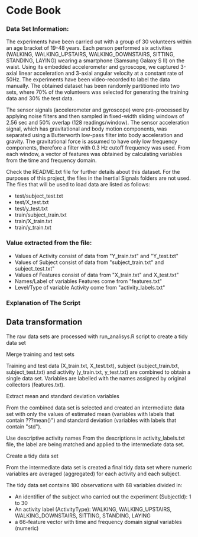 Code Book
========

### Data Set Information:
The experiments have been carried out with a group of 30 volunteers within an age bracket of 19-48 years. Each person performed six activities (WALKING, WALKING_UPSTAIRS, WALKING_DOWNSTAIRS, SITTING, STANDING, LAYING) wearing a smartphone (Samsung Galaxy S II) on the waist. Using its embedded accelerometer and gyroscope, we captured 3-axial linear acceleration and 3-axial angular velocity at a constant rate of 50Hz. The experiments have been video-recorded to label the data manually. The obtained dataset has been randomly partitioned into two sets, where 70% of the volunteers was selected for generating the training data and 30% the test data.

The sensor signals (accelerometer and gyroscope) were pre-processed by applying noise filters and then sampled in fixed-width sliding windows of 2.56 sec and 50% overlap (128 readings/window). The sensor acceleration signal, which has gravitational and body motion components, was separated using a Butterworth low-pass filter into body acceleration and gravity. The gravitational force is assumed to have only low frequency components, therefore a filter with 0.3 Hz cutoff frequency was used. From each window, a vector of features was obtained by calculating variables from the time and frequency domain.

Check the README.txt file for further details about this dataset. For the purposes of this project, the files in the Inertial Signals folders are not used. The files that will be used to load data are listed as follows:

- test/subject_test.txt
- test/X_test.txt
- test/y_test.txt
- train/subject_train.txt
- train/X_train.txt
- train/y_train.txt

### Value extracted from the file:

- Values of Activity consist of data from "Y_train.txt" and "Y_test.txt"
- Values of Subject consist of data from "subject_train.txt" and subject_test.txt"
- Values of Features consist of data from "X_train.txt" and X_test.txt"
- Names/Label of variables Features come from "features.txt"
- Level/Type of variable Activity come from "activity_labels.txt"

### Explanation of The Script
Data transformation
-------------------
The raw data sets are processed with run_analisys.R script to create a tidy data set

Merge training and test sets

Training and test data (X_train.txt, X_test.txt), subject  (subject_train.txt, subject_test.txt) and activity (y_train.txt, y_test.txt) are combined to obtain a single data set. Variables are labelled with the names assigned by original collectors (features.txt).

Extract mean and standard deviation variables

From the combined data set is selected and created an intermediate data set with only the values of estimated mean (variables with labels that contain ???mean()") and standard deviation (variables with labels that contain "std").

Use descriptive activity names
From the descriptions in activity_labels.txt file, the label are being matched and applied to the intermediate data set.

Create a tidy data set

From the intermediate data set is created a final tidy data set where numeric variables are averaged (aggregated) for each activity and each subject.

The tidy data set contains 180 observations with 68 variables divided in:

- An identifier of the subject who carried out the experiment (SubjectId): 1 to 30
- An activity label (ActivityType): WALKING, WALKING_UPSTAIRS, WALKING_DOWNSTAIRS, SITTING, STANDING, LAYING
- a 66-feature vector with time and frequency domain signal variables (numeric)
